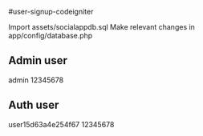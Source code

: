 #user-signup-codeigniter

Import assets/socialappdb.sql
Make relevant changes in app/config/database.php

Admin user
---------------
admin
12345678

Auth user
---------------
user15d63a4e254f67
12345678
